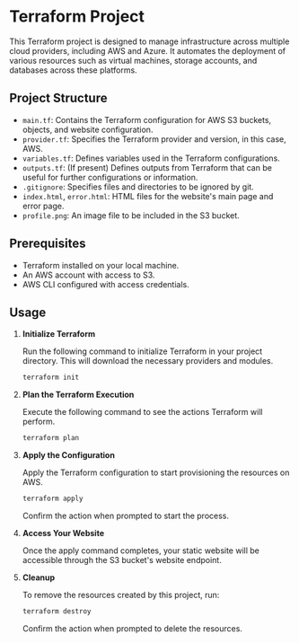 # Terraform Project

This Terraform project is designed to manage infrastructure across multiple cloud providers, including AWS and Azure. It automates the deployment of various resources such as virtual machines, storage accounts, and databases across these platforms.

## Project Structure

- `main.tf`: Contains the Terraform configuration for AWS S3 buckets, objects, and website configuration.
- `provider.tf`: Specifies the Terraform provider and version, in this case, AWS.
- `variables.tf`: Defines variables used in the Terraform configurations.
- `outputs.tf`: (If present) Defines outputs from Terraform that can be useful for further configurations or information.
- `.gitignore`: Specifies files and directories to be ignored by git.
- `index.html`, `error.html`: HTML files for the website's main page and error page.
- `profile.png`: An image file to be included in the S3 bucket.

## Prerequisites

- Terraform installed on your local machine.
- An AWS account with access to S3.
- AWS CLI configured with access credentials.

## Usage

1. **Initialize Terraform**

   Run the following command to initialize Terraform in your project directory. This will download the necessary providers and modules.

   ```sh
   terraform init
2. **Plan the Terraform Execution**

   Execute the following command to see the actions Terraform will perform.

   ```sh
   terraform plan
3. **Apply the Configuration**

   Apply the Terraform configuration to start provisioning the resources on AWS.

   ```sh
   terraform apply
   ```
   Confirm the action when prompted to start the process.
4. **Access Your Website**

   Once the apply command completes, your static website will be accessible through the S3 bucket's website endpoint.
5. **Cleanup**

   To remove the resources created by this project, run:

   ```sh
   terraform destroy
   ```
   Confirm the action when prompted to delete the resources.
